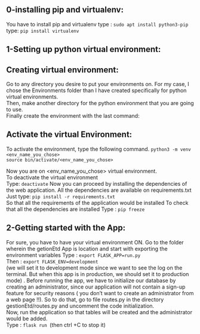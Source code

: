 ## 0-installing pip and virtualenv:
You have to install pip and virtualenv
type : ``` sudo apt install python3-pip ``` <br>
type:  ``` pip install virtualenv ```<br> 
## 1-Setting up python virtual environment:
## Creating virtual environment: <br>
Go to any directory you desire to put your environments on. For my case, I chose the Environments folder than I have created specifically for python virtual environments. <br>
Then, make another directory for the python environment that you are going to use. <br>
Finally create the environment with the last command:
## Activate the virtual Environment:
To activate the environment, type the following command.
``` python3 -m venv <env_name_you_chose> ```  <br>
``` source bin/activate/<env_name_you_chose> ``` <br>

Now you are on <env_name_you_chose> virtual environment. <br>
To deactivate the virtual environment <br>
Type: ``` deactivate ```
Now you can proceed by installing the dependencies of the web application.
All the dependencies are available on requirements.txt <br> 
Just type: ```pip install -r requirements.txt ``` <br>
So that all the requirements of the application would be installed
To check that all the dependencies are installed
Type : ```pip freeze ``` <br>
## 2-Getting started with the App:
For sure, you have to have your virtual environment ON.
Go to the folder wherein the getionEtd App is location and start with exporting the environment
variables
Type : ```export FLASK_APP=run.py ``` <br>
Then : ```export FLASK_ENV=development``` <br> 
(we will set it to development mode since we want to see the log on the terminal. But when this app is in
production, we should set it to production mode) .
Before running the app, we have to initialize our database by creating an administrator, since our
application will not contain a sign-up feature for security reasons ( you don’t want to create an
administrator from a web page !!).
So to do that, go to file routes.py in the directory gestionEtd/routes.py and uncomment the code
initialization. <br> 
Now, run the application so that tables will be created and the administrator would be added.<br>
Type : ```flask run ```(then ctrl +C to stop it) <br>
